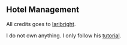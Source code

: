 ## Hotel Management

All credits goes to [laribright](https://github.com/laribright/hotel-management).

I do not own anything. I only follow his [tutorial](https://www.youtube.com/watch?v=kiCH27qsNL8).
